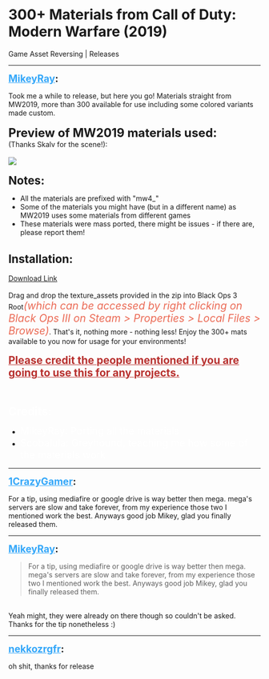 # 300+ Materials from Call of Duty: Modern Warfare (2019)
Game Asset Reversing | Releases

---
<strong style="font-size: 1.4em;"><span style="text-decoration: underline;text-decoration-color: #34a7f9;"><span style="color:#34a7f9;">MikeyRay</span></span>:</strong>

<p>Took me a while to release, but here you go! Materials straight from MW2019, more than 300 available for use including some colored variants made custom.<br /><br /><strong><span style="font-size:1.7em;">Preview of MW2019 materials used</span></strong><span style="font-size:1.7em;"><strong>:</strong></span><br />(Thanks Skalv for the scene!):<br /><br /><img style="max-width: 500px;" src="{{ '/wiki/threads/assets/a.1225.jpg' | relative_url }}"><br /><br /><strong><span style="font-size:1.6em;">Notes:</span></strong><br /><ul><li>All the materials are prefixed with &quot;mw4_&quot;<br /><li>Some of the materials you might have (but in a different name) as MW2019 uses some materials from different games<br /><li>These materials were mass ported, there might be issues - if there are, please report them!<br /></li></li></li></ul><br /><strong><span style="font-size:1.6em;">Installation:</span></strong><br /><br /><a href="https://mega.nz/file/1RsgXK7Q#lROMB_BdVsHyAoSQWzvs203OwAf1fBvqjRzDdBxkz6I">Download Link</a><br /><br />Drag and drop the texture_assets provided in the zip into Black Ops 3 Root<span style="font-size:1.5em;"><em><span style="color:rgb(235, 107, 86);">(which can be accessed by right clicking on Black Ops III on Steam &gt; Properties &gt; Local Files &gt; Browse)</span></em></span>. That&#39;s it, nothing more - nothing less! Enjoy the 300+ mats available to you now for usage for your environments!<br /><br /><span style="color:rgb(184, 49, 47);"><strong><span style="text-decoration: underline"><span style="font-size:1.5em;">Please credit the people mentioned if you are going to use this for any projects.</span></span></strong></span><br /><br /><br /><br /><span style="font-size:1.6em;"><span style="color:rgb(255, 255, 255);"><strong>Credits:</strong></span></span><br /><ul><li><span style="font-size:1.4em;"><span style="color:rgb(255, 255, 255);">MikeyRay: Porting all the materials</span></span><br /><li><span style="font-size:1.4em;"><span style="color:rgb(255, 255, 255);">Scobalula: Greyhound, teaching me how some of the materials work</span></span><br /></li></li></ul></p>

---
<strong style="font-size: 1.4em;"><span style="text-decoration: underline;text-decoration-color: #34a7f9;"><span style="color:#34a7f9;">1CrazyGamer</span></span>:</strong>

<p>For a tip, using mediafire or google drive is way better then mega. mega&#39;s servers are slow and take forever, from my experience those two I mentioned work the best. Anyways good job Mikey, glad you finally released them.</p>

---
<strong style="font-size: 1.4em;"><span style="text-decoration: underline;text-decoration-color: #34a7f9;"><span style="color:#34a7f9;">MikeyRay</span></span>:</strong>

<p><blockquote>For a tip, using mediafire or google drive is way better then mega. mega&#39;s servers are slow and take forever, from my experience those two I mentioned work the best. Anyways good job Mikey, glad you finally released them.<br /></blockquote><br />Yeah might, they were already on there though so couldn&#39;t be asked. Thanks for the tip nonetheless :)</p>

---
<strong style="font-size: 1.4em;"><span style="text-decoration: underline;text-decoration-color: #34a7f9;"><span style="color:#34a7f9;">nekkozrgfr</span></span>:</strong>

<p>oh shit, thanks for release</p>
